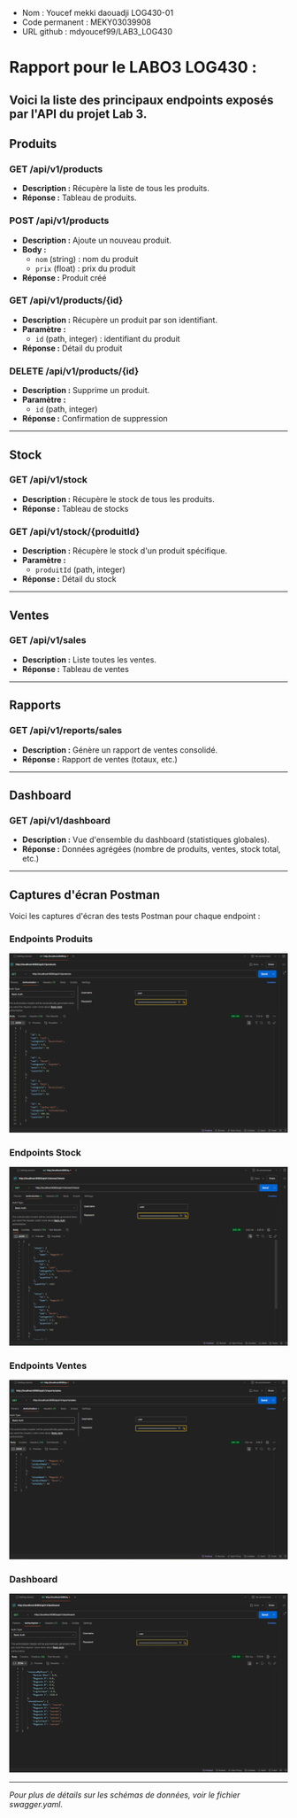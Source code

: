 - Nom : Youcef mekki daouadji  LOG430-01 
- Code permanent : MEKY03039908
- URL github : mdyoucef99/LAB3_LOG430

# Rapport pour le LABO3 LOG430 :  

Voici la liste des principaux endpoints exposés par l'API du projet Lab 3.
---

## **Produits**

### GET /api/v1/products
- **Description :** Récupère la liste de tous les produits.
- **Réponse :** Tableau de produits.

### POST /api/v1/products
- **Description :** Ajoute un nouveau produit.
- **Body :**
  - `nom` (string) : nom du produit
  - `prix` (float) : prix du produit
- **Réponse :** Produit créé

### GET /api/v1/products/{id}
- **Description :** Récupère un produit par son identifiant.
- **Paramètre :**
  - `id` (path, integer) : identifiant du produit
- **Réponse :** Détail du produit

### DELETE /api/v1/products/{id}
- **Description :** Supprime un produit.
- **Paramètre :**
  - `id` (path, integer)
- **Réponse :** Confirmation de suppression

---

## **Stock**

### GET /api/v1/stock
- **Description :** Récupère le stock de tous les produits.
- **Réponse :** Tableau de stocks

### GET /api/v1/stock/{produitId}
- **Description :** Récupère le stock d'un produit spécifique.
- **Paramètre :**
  - `produitId` (path, integer)
- **Réponse :** Détail du stock

---

## **Ventes**

### GET /api/v1/sales
- **Description :** Liste toutes les ventes.
- **Réponse :** Tableau de ventes

---

## **Rapports**

### GET /api/v1/reports/sales
- **Description :** Génère un rapport de ventes consolidé.
- **Réponse :** Rapport de ventes (totaux, etc.)

---

## **Dashboard**

### GET /api/v1/dashboard
- **Description :** Vue d'ensemble du dashboard (statistiques globales).
- **Réponse :** Données agrégées (nombre de produits, ventes, stock total, etc.)

---

## Captures d'écran Postman

Voici les captures d'écran des tests Postman pour chaque endpoint :

### Endpoints Produits
![Tests des endpoints produits](docs/screenshots/products.png)

### Endpoints Stock
![Tests des endpoints stock](docs/screenshots/stock.png)

### Endpoints Ventes
![Tests des endpoints ventes](docs/screenshots/sales.png)

### Dashboard
![Tests du dashboard](docs/screenshots/dashboards.png)

---

*Pour plus de détails sur les schémas de données, voir le fichier swagger.yaml.*



